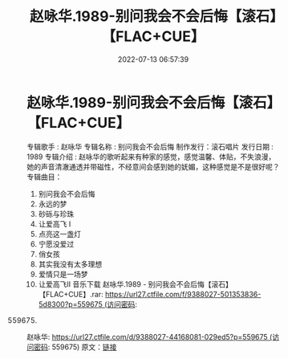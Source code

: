 ﻿---
title: 赵咏华.1989-别问我会不会后悔【滚石】【FLAC+CUE】
date: 2022-07-13 06:57:39
categories: APE、FLAC、MP3
tags: 华语中文
---
# 赵咏华.1989-别问我会不会后悔【滚石】【FLAC+CUE】

专辑歌手 : 赵咏华
专辑名称 : 别问我会不会后悔
制作发行：滚石唱片
发行日期 : 1989
专辑介绍 :
赵咏华的歌听起来有种家的感觉，感觉温馨、体贴，不失浪漫，她的声音清澈通透并带磁性，不经意间会感到她的妩媚，这种感觉是不是很好呢？
专辑曲目：
01. 别问我会不会后悔
02. 永远的梦
03. 砂砾与珍珠
04. 让爱高飞 I
05. 点亮这一盏灯
06. 宁愿没爱过
07. 俏女孩
08. 其实我没有太多理想
09. 爱情只是一场梦
10. 让爱高飞II
音乐下载
赵咏华.1989 -
别问我会不会后悔【滚石】【FLAC+CUE】.rar: https://url27.ctfile.com/f/9388027-501353836-5d8300?p=559675 (访问密码:
559675)
赵咏华: https://url27.ctfile.com/d/9388027-44168081-029ed5?p=559675 (访问密码:
559675)
原文：[链接](https://blog.sina.com.cn/s/blog_1647c7e7601030ybo.html)